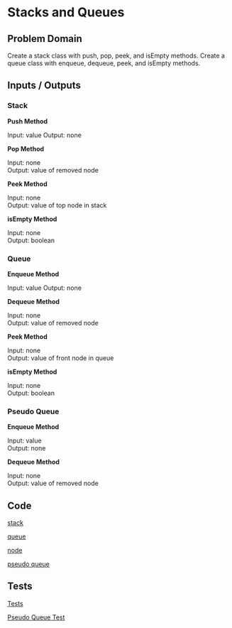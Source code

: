 # Stacks and Queues

## Problem Domain
Create a stack class with push, pop, peek, and isEmpty methods. Create a queue class with enqueue, dequeue, peek, and isEmpty methods.

## Inputs / Outputs

### Stack   

**Push Method**

Input: value
Output: none

**Pop Method**

Input: none  
Output: value of removed node

**Peek Method**

Input: none  
Output: value of top node in stack

**isEmpty Method**

Input: none  
Output: boolean

### Queue

**Enqueue Method**

Input: value
Output: none

**Dequeue Method**

Input: none  
Output: value of removed node

**Peek Method**

Input: none  
Output: value of front node in queue

**isEmpty Method**

Input: none  
Output: boolean

### Pseudo Queue

**Enqueue Method**

Input: value   
Output: none

**Dequeue Method**

Input: none  
Output: value of removed node

##  Code

[stack](./module/stack.js)

[queue](./module/queue.js)

[node](./module/node.js)

[pseudo queue](./module/pseudoQueue.js)

## Tests

[Tests](./__tests__/test.js)

[Pseudo Queue Test](./__tests__/pseudoTest.js)
